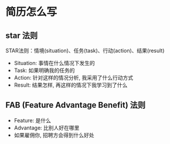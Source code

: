 # 简历怎么写

## star 法则

STAR法则：情境(situation)、任务(task)、行动(action)、结果(result)

- Situation: 事情在什么情况下发生的
- Task: 如果明确我的任务的
- Action: 针对这样的情况分析, 我采用了什么行动方式
- Result: 结果怎样, 再这样的情况下我学习到了什么

## FAB (Feature Advantage Benefit) 法则

- Feature: 是什么
- Advantage: 比别人好在哪里
- 如果雇佣你, 招聘方会得到什么好处

